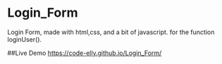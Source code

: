 # Login_Form
Login Form, made with html,css, and a bit of javascript.  for the function loginUser().

##Live Demo
https://code-elly.github.io/Login_Form/
